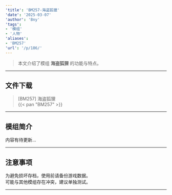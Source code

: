 ```yaml
---
'title': 'BM257-海盗狐狸'
'date': '2025-03-07'
'author': 'Bny'
'tags':
- '模组'
- '人物'
'aliases':
- 'BM257'
'url': '/p/186/'
---
```


> 本文介绍了模组 **海盗狐狸** 的功能与特点。

---

## 文件下载

> [BM257] 海盗狐狸  
{{< pan "BM257" >}}  

---

## 模组简介

>  
内容有待更新...  

---

## 注意事项

>  
为避免损坏存档，使用前请备份游戏数据。  
可能与其他模组存在冲突，建议单独测试。  

---

